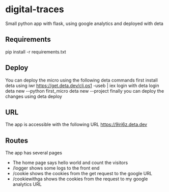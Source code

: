 # digital-traces
Small python app with flask, using google analytics and deployed with deta

## Requirements
pip install -r requirements.txt

## Deploy
You can deploy the micro using the following deta commands
first install deta using 
iwr https://get.deta.dev/cli.ps1 -useb | iex
login with 
deta login
deta new --python first_micro
deta new --project <your-project> 
finally you can deploy the changes using 
deta deploy

## URL 
The app is accessible with the following URL
https://9iri6z.deta.dev

## Routes
The app has several pages
  - The home page says hello world and count the visitors
  - /logger shows some logs to the front end
  - /cookie shows the cookies from the get request to the google URL
  - /cookiewithga shows the cookies from the request to my google analytics URL
